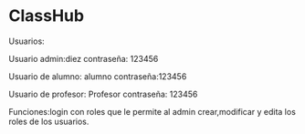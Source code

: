 # ClassHub

Usuarios:

Usuario admin:diez
contraseña: 123456

Usuario de alumno: alumno 
contraseña:123456

Usuario de profesor: Profesor
contraseña: 123456

Funciones:login con roles que le permite al admin crear,modificar y edita los roles de los usuarios.

